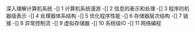 深入理解计算机系统
-[]
1 计算机系统漫游
-[]
2 信息的表示和处理
-[]
3 程序的机器级表示
-[]
4 处理器体系结构
-[]
5 优化程序性能
-[]
6 存储器层次结构
-[]
7 链接
-[]
8 异常控制流
-[]
9 虚拟存储器
-[]
10 系统级IO
-[]
11 网络编程
